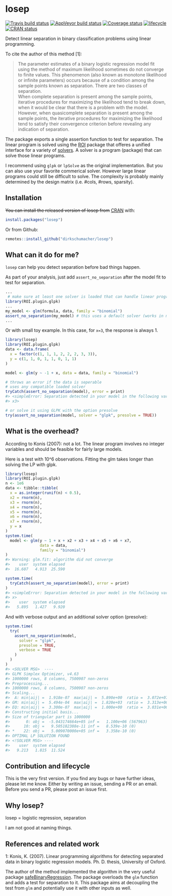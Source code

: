 
<!-- README.md is generated from README.Rmd. Please edit that file -->

# losep

[![Travis build
status](https://travis-ci.org/dirkschumacher/losep.svg?branch=master)](https://travis-ci.org/dirkschumacher/losep)
[![AppVeyor build
status](https://ci.appveyor.com/api/projects/status/github/dirkschumacher/losep?branch=master&svg=true)](https://ci.appveyor.com/project/dirkschumacher/losep)
[![Coverage
status](https://codecov.io/gh/dirkschumacher/losep/branch/master/graph/badge.svg)](https://codecov.io/github/dirkschumacher/losep?branch=master)
[![lifecycle](https://img.shields.io/badge/lifecycle-experimental-orange.svg)](https://www.tidyverse.org/lifecycle/#experimental)
[![CRAN
status](https://www.r-pkg.org/badges/version/losep)](https://cran.r-project.org/package=losep)

Detect linear separation in binary classification problems using linear
programming.

To cite the author of this method \[1\]:

> The parameter estimates of a binary logistic regression model fit
> using the method of maximum likelihood sometimes do not converge to
> finite values. This phenomenon (also known as monotone likelihood or
> infinite parameters) occurs because of a condition among the sample
> points known as separation. There are two classes of separation.  
> When complete separation is present among the sample points, iterative
> procedures for maximizing the likelihood tend to break down, when it
> would be clear that there is a problem with the model. However, when
> quasicomplete separation is present among the sample points, the
> iterative procedures for maximizing the likelihood tend to satisfy
> their convergence criterion before revealing any indication of
> separation.

The package exports a single assertion function to test for separation.
The linear program is solved using the
[ROI](https://cran.r-project.org/package=ROI) package that offeres a
unified interface for a variety of
[solvers](https://cran.r-project.org/web/views/Optimization.html). A
solver is a program (package) that can solve those linear programs.

I recommend using `glpk` or `lpSolve` as the original implementation.
But you can also use your favorite commerical solver. However large
linear programs could still be difficult to solve. The complexity is
probably mainly determined by the design matrix (i.e. \#cols, \#rows,
sparsity).

## Installation

~~You can install the released version of losep from~~
[CRAN](https://CRAN.R-project.org) with:

``` r
install.packages("losep")
```

Or from Github:

``` r
remotes::install_github("dirkschumacher/losep")
```

## What can it do for me?

`losep` can help you detect separation before bad things happen.

As part of your analysis, just add `assert_no_separation` after the
model fit to test for separation.

``` r
...
 # make sure at least one solver is loaded that can handle linear programs
library(ROI.plugin.glpk)
...
my_model <- glm(formula, data, family = "binomial")
assert_no_separation(my_model) # this uses a default solver (works in most cases)
...
```

Or with small toy example. In this case, for `x=3`, the response is
always 1.

``` r
library(losep)
library(ROI.plugin.glpk)
data <- data.frame(
  x = factor(c(1, 1, 1, 2, 2, 2, 3, 3)),
  y = c(1, 1, 0, 1, 1, 0, 1, 1)
)

model <- glm(y ~ -1 + x, data = data, family = "binomial")

# throws an error if the data is seperable
# uses any compatible loaded solver
tryCatch(assert_no_separation(model), error = print)
#> <simpleError: Separation detected in your model in the following variables:
#> x3>

# or solve it using GLPK with the option presolve
try(assert_no_separation(model, solver = "glpk", presolve = TRUE))
```

## What is the overhead?

According to Konis (2007): not a lot. The linear program involves no
integer variables and should be feasible for fairly large models.

Here is a test with 10^6 observations. Fitting the glm takes longer than
solving the LP with glpk.

``` r
library(losep)
library(ROI.plugin.glpk)
n <- 1e6
data <- tibble::tibble(
  x = as.integer(runif(n) < 0.5),
  x2 = rnorm(n),
  x3 = rnorm(n),
  x4 = rnorm(n),
  x5 = rnorm(n),
  x6 = rnorm(n),
  x7 = rnorm(n),
  y = x
)
system.time(
  model <- glm(y ~ 1 + x + x2 + x3 + x4 + x5 + x6 + x7,
               data = data, 
               family = "binomial")
)
#> Warning: glm.fit: algorithm did not converge
#>    user  system elapsed 
#>  16.607   4.913  25.590
```

``` r
system.time(
  tryCatch(assert_no_separation(model), error = print)
)
#> <simpleError: Separation detected in your model in the following variables:
#> x>
#>    user  system elapsed 
#>   5.895   1.427   9.920
```

And with verbose output and an additional solver option (presolve):

``` r
system.time(
  try(
    assert_no_separation(model,
      solver = "glpk",
      presolve = TRUE,
      verbose = TRUE
    )
  )
)
#> <SOLVER MSG>  ----
#> GLPK Simplex Optimizer, v4.63
#> 1000000 rows, 8 columns, 7500907 non-zeros
#> Preprocessing...
#> 1000000 rows, 8 columns, 7500907 non-zeros
#> Scaling...
#>  A: min|aij| =  1.918e-07  max|aij| =  5.890e+00  ratio =  3.072e+07
#> GM: min|aij| =  5.494e-04  max|aij| =  1.820e+03  ratio =  3.313e+06
#> EQ: min|aij| =  3.300e-07  max|aij| =  1.000e+00  ratio =  3.031e+06
#> Constructing initial basis...
#> Size of triangular part is 1000000
#>       0: obj =  -5.043174664e+05 inf =   1.100e+06 (567963)
#>      10: obj =   9.505182388e-11 inf =   8.539e-10 (0)
#> *    22: obj =   5.009070000e+05 inf =   3.358e-10 (0)
#> OPTIMAL LP SOLUTION FOUND
#> <!SOLVER MSG> ----
#>    user  system elapsed 
#>   9.213   1.815  11.524
```

## Contribution and lifecycle

This is the very first version. If you find any bugs or have further
ideas, please let me know. Either by writing an issue, sending a PR or
an email. Before you send a PR, please post an issue first.

## Why losep?

losep = logistic regression, separation

I am not good at naming things.

## References and related work

1: Konis, K. (2007). Linear programming algorithms for detecting
separated data in binary logistic regression models. Ph. D. thesis,
University of Oxford.

The author of the method implemented the algorithm in the very useful
package
[safeBinaryRegression](https://cran.r-project.org/package=safeBinaryRegression).
The package overloads the `glm` function and adds a test for separation
to it. This package aims at decoupling the test from `glm` and
potentially use it with other inputs as well.

